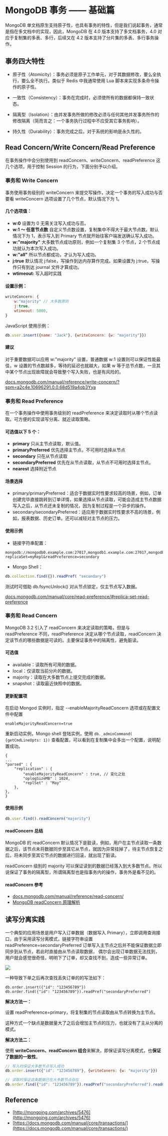 # MongoDB 事务 —— 基础篇

MongoDB 单文档原生支持原子性，也具有事务的特性，但是我们说起事务，通常是指在多文档中的实现，因此，MongoDB 在 4.0 版本支持了多文档事务，4.0 对应于复制集的多表、多行，后续又在 4.2 版本支持了分片集的多表、多行事务操作。

## 事务四大特性

* 原子性（Atomicity）：事务必须是原子工作单元，对于其数据修改，要么全执行，要么全不执行。类似于 Redis 中我通常使用 Lua 脚本来实现多条命令操作的原子性。

* 一致性（Consistency）：事务在完成时，必须使所有的数据都保持一致状态。

* 隔离型（Isolation）：由并发事务所做的修改必须与任何其他并发事务所作的修改隔离（简而言之：一个事务执行过程中不应受其它事务影响）。

* 持久性（Durability）：事务完成之后，对于系统的影响是永久性的。

## Read Concern/Write Concern/Read Preference

在事务操作中会分别使用到 readConcern、writeConcern、readPreference 这几个选项，用于控制 Session 的行为，下面分别予以介绍。

### 事务和 Write Concern

事务使用事务级别的 writeConcern 来提交写操作，决定一个事务的写入成功与否要看 writeConcern 选项设置了几个节点，默认情况下为 1。

#### 几个选项值：

* **w:0** 设置为 0 无需关注写入成功与否。
* **w:1 ～ 任意节点数** 自定义节点数设置，复制集中不得大于最大节点数。默认情况下为 1，表示写入到 Primary 节点就开始往客户端发送确认写入成功。
* **w:"majority"** 大多数节点成功原则，例如一个复制集 3 个节点，2 个节点成功就认为本次写入成功。
* **w:"all"** 所以节点都成功，才认为写入成功。
* **j:true** 默认情况 j:false，写操作到达内存算作完成。如果设置为 j:true，写操作只有到达 journal 文件才算成功。
* **wtimeout: <millseconds>** 写入超时实践

#### 设置示例：

```js
writeConcern: {
    w:"majority" // 大多数原则
    j:true,
    wtimeout: 5000,
}
```

JavaScript 使用示例：

```js
db.user.insert({name: "Jack"}, {writeConcern: {w: "majority"}})
```

#### 建议

对于重要数据可以应用 w:"majority" 设置，普通数据 w:1 设置则可以保证性能最佳，w 设置的节点数越多，等待的延迟也就越大，如果 w 等于总节点数，一旦其中某个节点出现故障就会导致整个写入失败，也是有风险的。

[docs.mongodb.com/manual/reference/write-concern/?spm=a2c4e.10696291.0.0.68d519a4ob3Yya](https://docs.mongodb.com/manual/reference/write-concern/?spm=a2c4e.10696291.0.0.68d519a4ob3Yya)

### 事务和 Read Preference

在一个事务操作中使用事务级别的 readPreference 来决定读取时从哪个节点读取。可方便的实现读写分离、就近读取策略。

#### 可选值以下 5 个：

* **primary** 只从主节点读取，默认值。
* **primaryPreferred** 优先选择主节点，不可用时选择从节点 
* **secondary** 只在从节点读取
* **secondaryPreferred** 优先在从节点读取，从节点不可用时选择主节点。 
* **nearest** 选择附近节点

#### 场景选择

* primary/primaryPreferred：适合于数据实时性要求较高的场景，例如，订单创建完毕直接跳转到订单详情，如果选择从节点读取，可能会造成主节点数据写入之后，从节点还未复制的情况，因为复制过程是一个异步的操作。
* secondary/secondaryPreferred：适应用于数据实时性要求不高的场景，例如，报表数据、历史订单。还可以减轻对主节点的压力。

#### 使用示例

* 链接字符串配置：
```
mongodb://mongodb0.example.com:27017,mongodb1.example.com:27017,mongodb2.example.com:27017/admin?replicaSet=myRepl&readPreference=secondary
```

* Mongo Shell：
```js
db.collection.find({}).readPref( "secondary")
```

测试时可借助 db.fsyncUnlock() 对从节点锁定，仅主节点写入数据。

[docs.mongodb.com/manual/core/read-preference/#replica-set-read-preference](https://docs.mongodb.com/manual/core/read-preference/#replica-set-read-preference)

### 事务和 Read Concern

MongoDB 3.2 引入了 readConcern 来决定读取的策略，但是与 readPreference 不同，readPreference 决定从哪个节点读取，readConcern 决定该节点的哪些数据是可读的。主要保证事务中的隔离性，避免脏读。

#### 可选值

* available：读取所有可用的数据。
* local：仅读取当前分片的数据。
* majority：读取在大多数节点上提交完成的数据。
* snapshot：读取最近快照中的数据。

#### 更新配置项

在启动 Mongod 实例时，指定 --enableMajorityReadConcern 选项或在配置文件中配置

```
enableMajorityReadConcern=true
```

重新启动实例，Mongo shell 登陆实例，使用 ```db._adminCommand( {getCmdLineOpts: 1})``` 查看配置，可以看到在复制集中会多出一个配置，说明配置成功。

```
{
...
"parsed" : {
    "replication" : {
        "enableMajorityReadConcern" : true, // 变化之处
        "oplogSizeMB" : 1024,
        "replSet" : "May"
    },
},
}
```

#### 使用示例

```js
db.user.find().readConcern("majority")
```

#### readConcern 总结

MongoDB 的 readConcern 默认情况下是脏读，例如，用户在主节点读取一条数据之后，该节点未将数据同步至其它从节点，就因为异常挂掉了，待主节点恢复之后，将未同步至其它节点的数据进行回滚，就出现了脏读。

readConcern 级别的 majority 可以保证读到的数据已经落入到大多数节点。所以说保证了事务的隔离型，所谓隔离型也是指事务内的操作，事务外是看不见的。

#### readConcern 参考

* [docs.mongodb.com/manual/reference/read-concern/](https://docs.mongodb.com/manual/reference/read-concern/)
* [MongoDB readConcern 原理解析](https://yq.aliyun.com/articles/60553?spm=a2c4e.11155435.0.0.21623312JJZa8i)

## 读写分离实践

一个典型的应用场景是用户写入订单数据（数据写入 Primary），立即调用查询接口，由于采用读写分离模式，链接字符串设置 readPreference=secondaryPreferred 订单写入主节点之后并不能保证数据立即同步到从节点，若此时直接由从节点读取数据， 偶尔会出现订单数据无法找到，用户就会感觉很奇怪，明明下了订单，却又查找不到，造成一些异常订单。

![](./img/mongo_replication_20200203_001.png)


一种导致下单之后再次查找丢失订单的的写法如下：

```
db.order.insert({"id": "123456789"})
db.order.find({"id": "123456789"}).readPref("secondaryPreferred")
```

**解决方法一：**

设置 readPreference=primary，将复制集的节点读取由从节点转换为主节点。

这种方式一个缺点是数据量大了之后会增加主节点的压力，也就没有了主从分离的模式。

**解决方法二：**

使用 **writeConcern、readConcern 组合**来解决，即保证读写分离模式，也**保证了数据的一致性**。

```js
// 写入时保证大多数节点写入成功
db.order.insert({"id": "123456789"}, {writeConern: {w: "majority"}})

// 读取时保证这条数据已在大多数节点存在
db.order.find({"id": "123456789"}).readPref("secondaryPreferred").readConcern("majority")
```

## Reference

* [http://mongoing.com/archives/5476](http://mongoing.com/archives/5476)
* [https://docs.mongodb.com/manual/core/transactions/](https://docs.mongodb.com/manual/core/transactions/)